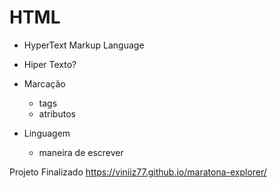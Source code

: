 # HTML
- HyperText Markup Language

- Hiper Texto?
- Marcação
  - tags
  - atributos
- Linguagem
  - maneira de escrever

Projeto Finalizado
https://viniiz77.github.io/maratona-explorer/



